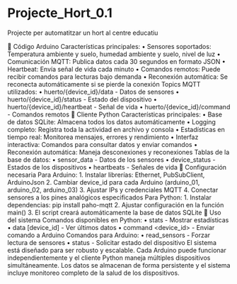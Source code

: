 ﻿# Projecte_Hort_0.1
Projecte per automatitzar un hort al centre educatiu

📡 Código Arduino
Características principales:
    • Sensores soportados: Temperatura ambiente y suelo, humedad ambiente y suelo, nivel de luz 
    • Comunicación MQTT: Publica datos cada 30 segundos en formato JSON 
    • Heartbeat: Envía señal de vida cada minuto 
    • Comandos remotos: Puede recibir comandos para lecturas bajo demanda 
    • Reconexión automática: Se reconecta automáticamente si se pierde la conexión 
Topics MQTT utilizados:
    • huerto/{device_id}/data - Datos de sensores 
    • huerto/{device_id}/status - Estado del dispositivo 
    • huerto/{device_id}/heartbeat - Señal de vida 
    • huerto/{device_id}/command - Comandos remotos 
🐍 Cliente Python
Características principales:
    • Base de datos SQLite: Almacena todos los datos automáticamente 
    • Logging completo: Registra toda la actividad en archivo y consola 
    • Estadísticas en tiempo real: Monitorea mensajes, errores y rendimiento 
    • Interfaz interactiva: Comandos para consultar datos y enviar comandos 
    • Reconexión automática: Maneja desconexiones y reconexiones 
Tablas de la base de datos:
    • sensor_data - Datos de los sensores 
    • device_status - Estados de los dispositivos 
    • heartbeats - Señales de vida 
🔧 Configuración necesaria
Para Arduino:
    1. Instalar librerías: Ethernet, PubSubClient, ArduinoJson 
    2. Cambiar device_id para cada Arduino (arduino_01, arduino_02, arduino_03) 
    3. Ajustar IPs y credenciales MQTT 
    4. Conectar sensores a los pines analógicos especificados 
Para Python:
    1. Instalar dependencias: pip install paho-mqtt 
    2. Ajustar configuración en la función main() 
    3. El script creará automáticamente la base de datos SQLite 
🎯 Uso del sistema
Comandos disponibles en Python:
    • stats - Mostrar estadísticas 
    • data [device_id] - Ver últimos datos 
    • command <device_id> <comando> - Enviar comando a Arduino 
Comandos para Arduino:
    • read_sensors - Forzar lectura de sensores 
    • status - Solicitar estado del dispositivo 
El sistema está diseñado para ser robusto y escalable. Cada Arduino puede funcionar independientemente y el cliente Python maneja múltiples dispositivos simultáneamente. Los datos se almacenan de forma persistente y el sistema incluye monitoreo completo de la salud de los dispositivos.

